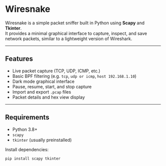 # Wiresnake

Wiresnake is a simple packet sniffer built in Python using **Scapy** and **Tkinter**.  
It provides a minimal graphical interface to capture, inspect, and save network packets, similar to a lightweight version of Wireshark.

---

## Features

- Live packet capture (TCP, UDP, ICMP, etc.)
- Basic BPF filtering (e.g. `tcp`, `udp or icmp`, `host 192.168.1.10`)
- Dark mode graphical interface
- Pause, resume, start, and stop capture
- Import and export `.pcap` files
- Packet details and hex view display

---

## Requirements

- Python 3.8+
- `scapy`
- `tkinter` (usually preinstalled)

Install dependencies:

```bash
pip install scapy tkinter
```
